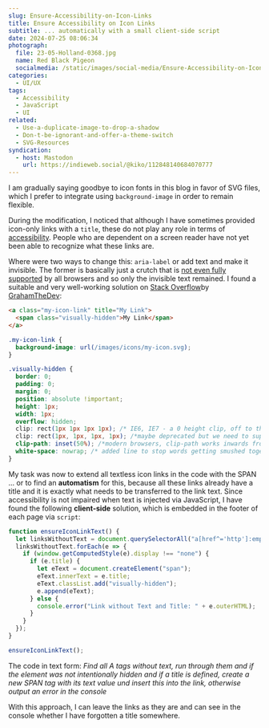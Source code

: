```yaml
---
slug: Ensure-Accessibility-on-Icon-Links
title: Ensure Accessibility on Icon Links
subtitle: ... automatically with a small client-side script
date: 2024-07-25 08:06:34
photograph:
  file: 23-05-Holland-0368.jpg
  name: Red Black Pigeon
  socialmedia: /static/images/social-media/Ensure-Accessibility-on-Icon-Links.png
categories:
  - UI/UX
tags:
  - Accessibility
  - JavaScript
  - UI
related:
  - Use-a-duplicate-image-to-drop-a-shadow
  - Don-t-be-ignorant-and-offer-a-theme-switch
  - SVG-Resources
syndication:
  - host: Mastodon
    url: https://indieweb.social/@kiko/112848140684070777
---
```


I am gradually saying goodbye to icon fonts in this blog in favor of SVG files, which I prefer to integrate using ``background-image`` in order to remain flexible. 

During the modification, I noticed that although I have sometimes provided icon-only links with a ``title``, these do not play any role in terms of [accessibility](https://www.a11yproject.com/posts/creating-valid-and-accessible-links/). People who are dependent on a screen reader have not yet been able to recognize what these links are.

Where were two ways to change this: ``aria-label`` or add text and make it invisible. The former is basically just a crutch that is [not even fully supported](https://www.w3.org/WAI/ARIA/1.0/CR/implementation-report) by all browsers and so only the invisible text remained. I found a suitable and very well-working solution on [Stack Overflow](https://stackoverflow.com/questions/62703524/how-to-make-an-html-link-displayed-as-an-icon-accessible)by [GrahamTheDev](https://dev.to/grahamthedev):

```html
<a class="my-icon-link" title="My Link">
  <span class="visually-hidden">My Link</span>
</a>
```

```css
.my-icon-link {
  background-image: url(/images/icons/my-icon.svg);
}

.visually-hidden { 
  border: 0;
  padding: 0;
  margin: 0;
  position: absolute !important;
  height: 1px; 
  width: 1px;
  overflow: hidden;
  clip: rect(1px 1px 1px 1px); /* IE6, IE7 - a 0 height clip, off to the bottom right of the visible 1px box */
  clip: rect(1px, 1px, 1px, 1px); /*maybe deprecated but we need to support legacy browsers */
  clip-path: inset(50%); /*modern browsers, clip-path works inwards from each corner*/
  white-space: nowrap; /* added line to stop words getting smushed together (as they go onto seperate lines and some screen readers do not understand line feeds as a space */
}
```

<!-- more -->

My task was now to extend all textless icon links in the code with the SPAN ... or to find an **automatism** for this, because all these links already have a title and it is exactly what needs to be transferred to the link text.  Since accessibility is not impaired when text is injected via JavaScript, I have found the following **client-side** solution, which is embedded in the footer of each page via ``script``:

```js
function ensureIconLinkText() {
  let linksWithoutText = document.querySelectorAll("a[href^='http']:empty");
  linksWithoutText.forEach(e => {
    if (window.getComputedStyle(e).display !== "none") {
      if (e.title) {
        let eText = document.createElement("span");
        eText.innerText = e.title;
        eText.classList.add("visually-hidden");
        e.append(eText);
      } else {
        console.error("Link without Text and Title: " + e.outerHTML);
      }
    }
  });
}

ensureIconLinkText();
```

The code in text form:
*Find all A tags without text, run through them and if the element was not intentionally hidden and if a title is defined, create a new SPAN tag with its text value und insert this into the link, otherwise output an error in the console* 

With this approach, I can leave the links as they are and can see in the console whether I have forgotten a title somewhere.
